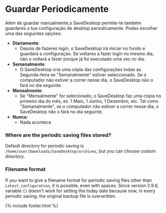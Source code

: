 
# Guardar Periodicamente
Além de guardar manualmente,o  SaveDesktop permite-te também guardares a tua configuração de desktop periodicamente. Podes escolher uma das seguintes opções:
- **Diariamente**: 
  - Depois de fazeres login, o SaveDesktop irá iniciar no fundo e guardará a configuração. Se voltares a fazer login no mesmo dia, não o voltará a fazer porque já foi executado uma vez no dia.
- **Semanalmente**:
  - O SaveDesktop cria uma cópia das configurações todas as Segunda-feira se "Semanalmente" estiver seleccionado. Se o computador não estiver a correr nesse dia, o SaveDesktop não o fará no dia seguinte.
- **Mensalmente**:
  - Se "Mensalmente" for selecionado, o SaveDesktop faz uma cópia no primeiro dia do mês, ex. 1 Maio, 1 Junho, 1 Dezembro, etc. Tal como "Semanalmente", se o computador não estiver a correr nesse dia, o SaveDesktop não o fará no dia seguinte.
- **Nunca**:
  - Nada acontece

### Where are the periodic saving files stored?
Default directory for periodic saving is `/home/user/Downloads/SaveDesktop/archives`, but you can choose custom directory.

### Filename format
If you want to give a filename format for periodic saving files other than `Latest_configuration`, it is possible, even with spaces. Since version 2.9.6, variable `{}` doesn't work for setting the today date because now, in every periodic saving, the original backup file is overwritten.



{% include footer.html %}
